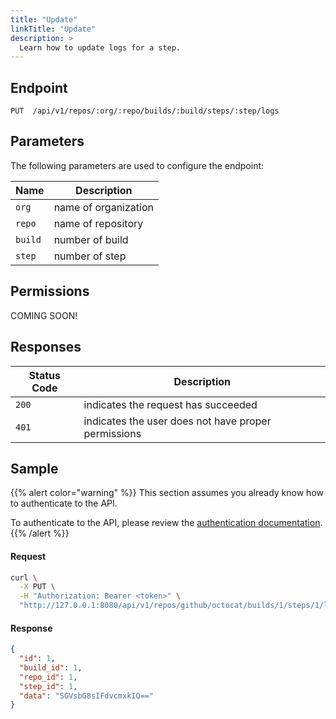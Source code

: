 ```yaml
---
title: "Update"
linkTitle: "Update"
description: >
  Learn how to update logs for a step.
---
```


## Endpoint

```
PUT  /api/v1/repos/:org/:repo/builds/:build/steps/:step/logs
```

## Parameters

The following parameters are used to configure the endpoint:

| Name    | Description          |
| ------- | -------------------- |
| `org`   | name of organization |
| `repo`  | name of repository   |
| `build` | number of build      |
| `step`  | number of step       |

## Permissions

COMING SOON!

## Responses

| Status Code | Description                                         |
| ----------- | --------------------------------------------------- |
| `200`       | indicates the request has succeeded                 |
| `401`       | indicates the user does not have proper permissions |

## Sample

{{% alert color="warning" %}}
This section assumes you already know how to authenticate to the API.

To authenticate to the API, please review the [authentication documentation](/docs/reference/api/authentication/).
{{% /alert %}}

#### Request

```sh
curl \
  -X PUT \
  -H "Authorization: Bearer <token>" \
  "http://127.0.0.1:8080/api/v1/repos/github/octocat/builds/1/steps/1/logs"
```

#### Response

```json
{
  "id": 1,
  "build_id": 1,
  "repo_id": 1,
  "step_id": 1,
  "data": "SGVsbG8sIFdvcmxkIQ=="
}
```
